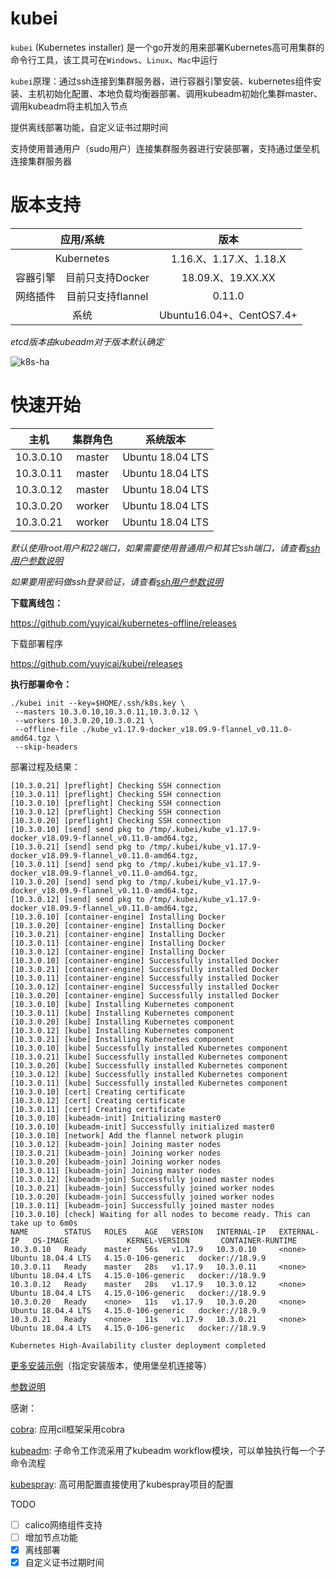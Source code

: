 # kubei

`kubei` (Kubernetes installer) 是一个go开发的用来部署Kubernetes高可用集群的命令行工具，该工具可在`Windows`、`Linux`、`Mac`中运行

`kubei`原理：通过ssh连接到集群服务器，进行容器引擎安装、kubernetes组件安装、主机初始化配置、本地负载均衡器部署、调用kubeadm初始化集群master、调用kubeadm将主机加入节点

提供离线部署功能，自定义证书过期时间

支持使用普通用户（sudo用户）连接集群服务器进行安装部署，支持通过堡垒机连接集群服务器  

# 版本支持

<table>
    <thead>
        <tr>
            <th align="center" colspan="2">应用/系统</th>
            <th align="center">版本</thalign="center">
        </tr>
    </thead>
    <tbody>
        <tr>
            <td align="center" colspan="2">Kubernetes</td>
            <td align="center">1.16.X、1.17.X、1.18.X</td>
        </tr>
        <tr>
            <td align="center">容器引擎</td>
            <td align="center">目前只支持Docker</td>
            <td align="center">18.09.X、19.XX.XX</td>
        </tr>
        <tr>
            <td align="center">网络插件</td>
            <td align="center">目前只支持flannel</td>
            <td align="center">0.11.0</td>
        </tr>
        <tr>
            <td align="center" colspan="2">系统</td>
            <td align="center">Ubuntu16.04+、CentOS7.4+</td>
        </tr>
    </tbody>
</table>


*etcd版本由kubeadm对于版本默认确定*

![k8s-ha](./docs/images/kube-ha.svg)

# 快速开始

|   主机    | 集群角色 |      系统版本      |
| :-------: | :------: | :----------------: |
| 10.3.0.10 |  master  | Ubuntu 18.04 LTS   |
| 10.3.0.11 |  master  | Ubuntu 18.04 LTS   |
| 10.3.0.12 |  master  | Ubuntu 18.04 LTS   |
| 10.3.0.20 |  worker  | Ubuntu 18.04 LTS   |
| 10.3.0.21 |  worker  | Ubuntu 18.04 LTS   |

*默认使用root用户和22端口，如果需要使用普通用户和其它ssh端口，请查看[ssh用户参数说明](./docs/flags.md)*

*如果要用密码做ssh登录验证，请查看[ssh用户参数说明](./docs/flags.md)*

**下载离线包：**

https://github.com/yuyicai/kubernetes-offline/releases

下载部署程序

https://github.com/yuyicai/kubei/releases

**执行部署命令：**

```
./kubei init --key=$HOME/.ssh/k8s.key \
 --masters 10.3.0.10,10.3.0.11,10.3.0.12 \
 --workers 10.3.0.20,10.3.0.21 \
 --offline-file ./kube_v1.17.9-docker_v18.09.9-flannel_v0.11.0-amd64.tgz \
 --skip-headers
```

部署过程及结果：

```
[10.3.0.21] [preflight] Checking SSH connection
[10.3.0.11] [preflight] Checking SSH connection
[10.3.0.10] [preflight] Checking SSH connection
[10.3.0.12] [preflight] Checking SSH connection
[10.3.0.20] [preflight] Checking SSH connection
[10.3.0.10] [send] send pkg to /tmp/.kubei/kube_v1.17.9-docker_v18.09.9-flannel_v0.11.0-amd64.tgz,
[10.3.0.21] [send] send pkg to /tmp/.kubei/kube_v1.17.9-docker_v18.09.9-flannel_v0.11.0-amd64.tgz,
[10.3.0.11] [send] send pkg to /tmp/.kubei/kube_v1.17.9-docker_v18.09.9-flannel_v0.11.0-amd64.tgz,
[10.3.0.20] [send] send pkg to /tmp/.kubei/kube_v1.17.9-docker_v18.09.9-flannel_v0.11.0-amd64.tgz,
[10.3.0.12] [send] send pkg to /tmp/.kubei/kube_v1.17.9-docker_v18.09.9-flannel_v0.11.0-amd64.tgz,
[10.3.0.10] [container-engine] Installing Docker
[10.3.0.20] [container-engine] Installing Docker
[10.3.0.21] [container-engine] Installing Docker
[10.3.0.11] [container-engine] Installing Docker
[10.3.0.12] [container-engine] Installing Docker
[10.3.0.10] [container-engine] Successfully installed Docker
[10.3.0.21] [container-engine] Successfully installed Docker
[10.3.0.11] [container-engine] Successfully installed Docker
[10.3.0.12] [container-engine] Successfully installed Docker
[10.3.0.20] [container-engine] Successfully installed Docker
[10.3.0.10] [kube] Installing Kubernetes component
[10.3.0.11] [kube] Installing Kubernetes component
[10.3.0.20] [kube] Installing Kubernetes component
[10.3.0.12] [kube] Installing Kubernetes component
[10.3.0.21] [kube] Installing Kubernetes component
[10.3.0.10] [kube] Successfully installed Kubernetes component
[10.3.0.21] [kube] Successfully installed Kubernetes component
[10.3.0.20] [kube] Successfully installed Kubernetes component
[10.3.0.12] [kube] Successfully installed Kubernetes component
[10.3.0.11] [kube] Successfully installed Kubernetes component
[10.3.0.10] [cert] Creating certificate
[10.3.0.12] [cert] Creating certificate
[10.3.0.11] [cert] Creating certificate
[10.3.0.10] [kubeadm-init] Initializing master0
[10.3.0.10] [kubeadm-init] Successfully initialized master0
[10.3.0.10] [network] Add the flannel network plugin
[10.3.0.12] [kubeadm-join] Joining master nodes
[10.3.0.21] [kubeadm-join] Joining worker nodes
[10.3.0.20] [kubeadm-join] Joining worker nodes
[10.3.0.11] [kubeadm-join] Joining master nodes
[10.3.0.12] [kubeadm-join] Successfully joined master nodes
[10.3.0.21] [kubeadm-join] Successfully joined worker nodes
[10.3.0.20] [kubeadm-join] Successfully joined worker nodes
[10.3.0.11] [kubeadm-join] Successfully joined master nodes
[10.3.0.10] [check] Waiting for all nodes to become ready. This can take up to 6m0s
NAME        STATUS   ROLES    AGE   VERSION   INTERNAL-IP   EXTERNAL-IP   OS-IMAGE             KERNEL-VERSION       CONTAINER-RUNTIME
10.3.0.10   Ready    master   56s   v1.17.9   10.3.0.10     <none>        Ubuntu 18.04.4 LTS   4.15.0-106-generic   docker://18.9.9
10.3.0.11   Ready    master   28s   v1.17.9   10.3.0.11     <none>        Ubuntu 18.04.4 LTS   4.15.0-106-generic   docker://18.9.9
10.3.0.12   Ready    master   28s   v1.17.9   10.3.0.12     <none>        Ubuntu 18.04.4 LTS   4.15.0-106-generic   docker://18.9.9
10.3.0.20   Ready    <none>   11s   v1.17.9   10.3.0.20     <none>        Ubuntu 18.04.4 LTS   4.15.0-106-generic   docker://18.9.9
10.3.0.21   Ready    <none>   11s   v1.17.9   10.3.0.21     <none>        Ubuntu 18.04.4 LTS   4.15.0-106-generic   docker://18.9.9

Kubernetes High-Availability cluster deployment completed
```



[更多安装示例](./docs/example.md)（指定安装版本，使用堡垒机连接等）

[参数说明](./docs/flags.md)



感谢：

[cobra]( https://github.com/spf13/cobra ): 应用cil框架采用cobra

[kubeadm]( https://github.com/kubernetes/kubernetes/blob/master/cmd/kubeadm/app/cmd/phases/workflow/doc.go ): 子命令工作流采用了kubeadm workflow模块，可以单独执行每一个子命令流程

[kubespray]( https://github.com/kubernetes-sigs/kubespray/blob/master/docs/ha-mode.md ): 高可用配置直接使用了kubespray项目的配置



TODO

- [ ] calico网络组件支持
- [ ] 增加节点功能
- [x] 离线部署
- [x] 自定义证书过期时间